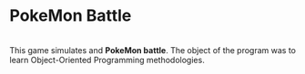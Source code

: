 <b><h1>PokeMon Battle</h1></b> <br>
This game simulates and <b>PokeMon battle</b>. The object of the program was to learn Object-Oriented Programming methodologies.
